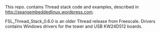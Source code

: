 This repo. contains Thread stack code and examples, described in http://seansembeddedlinux.wordpress.com.

FSL_Thread_Stack_0.6.0 is an older Thread release from Freescale.
Drivers contains Windows drivers for the tower and USB KW24D512 boards.
